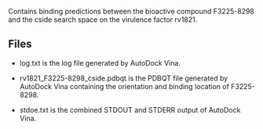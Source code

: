Contains binding predictions between the bioactive compound F3225-8298 and the cside search space on the virulence factor rv1821.

## Files

- log.txt is the log file generated by AutoDock Vina.

- rv1821_F3225-8298_cside.pdbqt is the PDBQT file generated by AutoDock Vina containing the orientation and binding location of F3225-8298.

- stdoe.txt is the combined STDOUT and STDERR output of AutoDock Vina.

